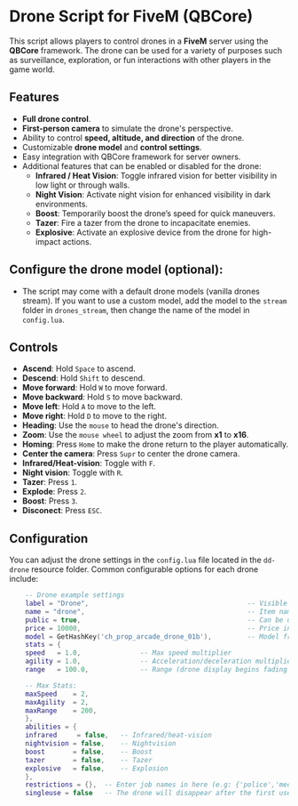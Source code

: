 # Drone Script for FiveM (QBCore)

This script allows players to control drones in a **FiveM** server using the **QBCore** framework. The drone can be used for a variety of purposes such as surveillance, exploration, or fun interactions with other players in the game world.

## Features

- **Full drone control**.
- **First-person camera** to simulate the drone's perspective.
- Ability to control **speed, altitude, and direction** of the drone.
- Customizable **drone model** and **control settings**.
- Easy integration with QBCore framework for server owners.
- Additional features that can be enabled or disabled for the drone:
  - **Infrared / Heat Vision**: Toggle infrared vision for better visibility in low light or through walls.
  - **Night Vision**: Activate night vision for enhanced visibility in dark environments.
  - **Boost**: Temporarily boost the drone’s speed for quick maneuvers.
  - **Tazer**: Fire a tazer from the drone to incapacitate enemies.
  - **Explosive**: Activate an explosive device from the drone for high-impact actions.


## **Configure the drone model (optional)**:
   - The script may come with a default drone models (vanilla drones stream). If you want to use a custom model, add the model to the `stream` folder in `drones_stream`, then change the name of the model in `config.lua`.

## Controls

- **Ascend**: Hold `Space` to ascend.
- **Descend**: Hold `Shift` to descend.
- **Move forward**: Hold `W` to move forward.
- **Move backward**: Hold `S` to move backward.
- **Move left**: Hold `A` to move to the left.
- **Move right**: Hold `D` to move to the right.
- **Heading**: Use the `mouse` to head the drone's direction.
- **Zoom**: Use the `mouse wheel` to adjust the zoom from **x1** to **x16**.
- **Homing**: Press `Home` to make the drone return to the player automatically.
- **Center the camera**: Press `Supr` to center the drone camera.
- **Infrared/Heat-vision**: Toggle with `F`.
- **Night vision**: Toggle with `R`.
- **Tazer**: Press `1`.
- **Explode**: Press `2`.
- **Boost**: Press `3`.
- **Disconect**: Press `ESC`.

## Configuration

You can adjust the drone settings in the `config.lua` file located in the `dd-drone` resource folder. Common configurable options for each drone include:

```lua
    -- Drone example settings
    label = "Drone",                                        -- Visible text.
    name = "drone",                                         -- Item name.
    public = true,                                          -- Can be used anybody?
    price = 10000,                                          -- Price in store
    model = GetHashKey('ch_prop_arcade_drone_01b'),         -- Model from drones_stream > stream
    stats = {
    speed   = 1.0,               -- Max speed multiplier
    agility = 1.0,               -- Acceleration/deceleration multiplier
    range   = 100.0,             -- Range (drone display begins fading out when leaving range)

    -- Max Stats:
    maxSpeed    = 2,             
    maxAgility  = 2,
    maxRange    = 200,
    },
    abilities = {
    infrared     = false,   -- Infrared/heat-vision
    nightvision = false,    -- Nightvision
    boost       = false,    -- Boost
    tazer       = false,    -- Tazer 
    explosive   = false,    -- Explosion
    },
    restrictions = {},  -- Enter job names in here (e.g: {'police','mechanic'}) to restrict the drone purchase to these jobs only, or leave it empty (e.g: {}) for no job restrictions.
    singleuse = false   -- The drone will disappear after the first use.
```